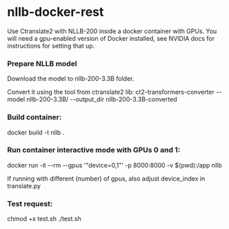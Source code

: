 # nllb-docker-rest
Use Ctranslate2 with NLLB-200 inside a docker container with GPUs. You will need a gpu-enabled version of Docker installed, see NVIDIA docs for instructions for setting that up. 

### Prepare NLLB model
Download the model to nllb-200-3.3B folder.

Convert it using the tool from ctranslate2 lib:
ct2-transformers-converter --model nllb-200-3.3B/ --output_dir nllb-200-3.3B-converted

### Build container:
docker build -t nllb .

### Run container interactive mode with GPUs 0 and 1:
docker run -it --rm --gpus '"device=0,1"' -p 8000:8000 -v $(pwd):/app nllb

If running with different (number) of gpus, also adjust device_index in translate.py

### Test request:
chmod +x test.sh
./test.sh
